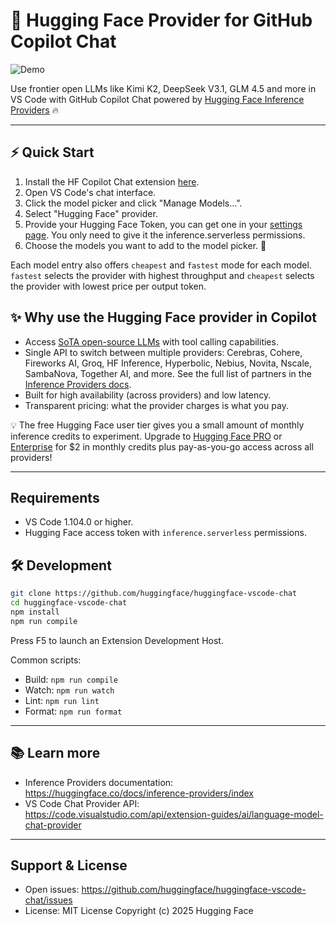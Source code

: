 # 🤗 Hugging Face Provider for GitHub Copilot Chat

![Demo](https://huggingface.co/datasets/huggingface/documentation-images/resolve/main/inference-providers-guides/demo_vscode.gif)

Use frontier open LLMs like Kimi K2, DeepSeek V3.1, GLM 4.5 and more in VS Code with GitHub Copilot Chat powered by [Hugging Face Inference Providers](https://huggingface.co/docs/inference-providers/index) 🔥

---

## ⚡ Quick Start
1. Install the HF Copilot Chat extension [here](https://marketplace.visualstudio.com/items?itemName=HuggingFace.huggingface-vscode-chat).
2. Open VS Code's chat interface.
3. Click the model picker and click "Manage Models...".
4. Select "Hugging Face" provider.
5. Provide your Hugging Face Token, you can get one in your [settings page](https://huggingface.co/settings/tokens/new?ownUserPermissions=inference.serverless.write&tokenType=fineGrained). You only need to give it the inference.serverless permissions.
6. Choose the models you want to add to the model picker. 🥳

Each model entry also offers `cheapest` and `fastest` mode for each model. `fastest` selects the provider with highest throughput and `cheapest` selects the provider with lowest price per output token.

## ✨ Why use the Hugging Face provider in Copilot
* Access [SoTA open-source LLMs](https://huggingface.co/models?pipeline_tag=text-generation&inference_provider=cerebras,together,fireworks-ai,nebius,novita,sambanova,groq,hyperbolic,nscale,fal-ai,cohere,replicate,scaleway,black-forest-labs,ovhcloud&sort=trending) with tool calling capabilities.
* Single API to switch between multiple providers: Cerebras, Cohere, Fireworks AI, Groq, HF Inference, Hyperbolic, Nebius, Novita, Nscale, SambaNova, Together AI, and more. See the full list of partners in the [Inference Providers docs](https://huggingface.co/docs/inference-providers/index#partners).
* Built for high availability (across providers) and low latency.
* Transparent pricing: what the provider charges is what you pay.

💡 The free Hugging Face user tier gives you a small amount of monthly inference credits to experiment. Upgrade to [Hugging Face PRO](https://huggingface.co/pro) or [Enterprise](https://huggingface.co/enterprise) for $2 in monthly credits plus pay-as-you-go access across all providers!

---

## Requirements
* VS Code 1.104.0 or higher.
* Hugging Face access token with `inference.serverless` permissions.

## 🛠️ Development
```bash
git clone https://github.com/huggingface/huggingface-vscode-chat
cd huggingface-vscode-chat
npm install
npm run compile
```
Press F5 to launch an Extension Development Host.

Common scripts:
* Build: `npm run compile`
* Watch: `npm run watch`
* Lint: `npm run lint`
* Format: `npm run format`

---

## 📚 Learn more
* Inference Providers documentation: https://huggingface.co/docs/inference-providers/index
* VS Code Chat Provider API: https://code.visualstudio.com/api/extension-guides/ai/language-model-chat-provider

---

## Support & License
* Open issues: https://github.com/huggingface/huggingface-vscode-chat/issues
* License: MIT License Copyright (c) 2025 Hugging Face
